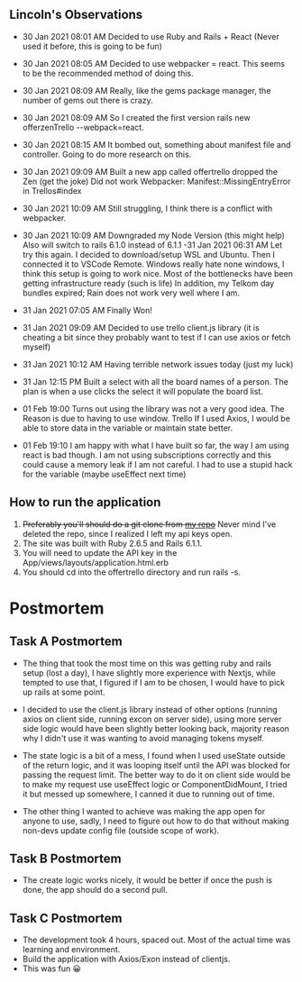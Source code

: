 
## Lincoln's Observations 

- 30 Jan 2021 08:01 AM 
	Decided to use Ruby and Rails + React (Never used it before, this is going to be fun)
- 30 Jan 2021 08:05 AM 
	Decided to use webpacker = react.
	This seems to be the recommended method of doing this.
- 30 Jan 2021 08:09 AM
	Really, like the gems package manager, the number of gems out there is crazy.
- 30 Jan 2021 08:09 AM
	So I created the first version rails new offerzenTrello --webpack=react.
- 30 Jan 2021 08:15 AM
	It bombed out, something about manifest file and controller.
	Going to do more research on this.
- 30 Jan 2021 09:09 AM
	Built a new app called offertrello dropped the Zen (get the joke)
	Did not work
	Webpacker: Manifest::MissingEntryError in Trellos#index
- 30 Jan 2021 10:09 AM
	Still struggling, I think there is a conflict with webpacker.
- 30 Jan 2021 10:09 AM 
	Downgraded my Node Version (this might help)
	Also will switch to rails 6.1.0 instead of 6.1.1
-31 Jan 2021 06:31 AM
	Let try this again.
	I decided to download/setup WSL and Ubuntu. Then I connected it to VSCode Remote.
	Windows really hate none windows, I think this setup is going to work nice.
	Most of the bottlenecks have been getting infrastructure ready (such is life)
	In addition, my Telkom day bundles expired; Rain does not work very well where I am.
- 31 Jan 2021 07:05 AM
	Finally Won!

- 31 Jan 2021 09:09 AM
	Decided to use trello client.js library (it is cheating a bit since they probably want to test if I can use axios or fetch myself)

- 31 Jan 2021 10:12 AM
	Having terrible network issues today (just my luck)

- 31 Jan 12:15 PM
	Built a select with all the board names of a person.
	The plan is when a use clicks the select it will populate the board list.

- 01 Feb 19:00
	Turns out using the library was not a very good idea.
	The Reason is due to having to use window. Trello
	If I used Axios, I would be able to store data in the variable or maintain state better. 

- 01 Feb 19:10
	I am happy with what I have built so far, the way I am using react is bad though.
	I am not using subscriptions correctly and this could cause a memory leak if I am not careful.
	I had to use a stupid hack for the variable (maybe useEffect next time)

	
## How to run the application 

1. ~~Preferably you'll should do a git clone from [my repo](https://github.com/Lwachira/offertrello)~~ Never mind I've deleted the repo, since I realized I left my api keys open.
2. The site was built with Ruby 2.6.5 and Rails 6.1.1.
3. You will need to update the API key in the App/views/layouts/application.html.erb 
4. You should cd into the offertrello directory and run rails -s.

# Postmortem 

## Task A Postmortem

- The thing that took the most time on this was getting ruby and rails setup (lost a day), I have slightly more experience with Nextjs, while tempted to use that, I figured if I am to be chosen, I would have to pick up rails at some point. 

- I decided to use the client.js library instead of other options (running axios on client side, running excon on server side), using more server side logic would have been slightly better looking back, majority reason why I didn't use it was wanting to avoid managing tokens myself.

- The state logic is a bit of a mess, I found when I used useState outside of the return logic, and it was looping itself until the API was blocked for passing the request limit. The better way to do it on client side would be to make my request use useEffect logic or ComponentDidMount, I tried it but messed up somewhere, I canned it due to running out of time.

- The other thing I wanted to achieve was making the app open for anyone to use, sadly, I need to figure out how to do that without making non-devs update config file (outside scope of work).

## Task B Postmortem

- The create logic works nicely, it would be better if once the push is done, the app should do a second pull.

## Task C Postmortem

- The development took 4 hours, spaced out. Most of the actual time was learning and environment.
- Build the application with Axios/Exon instead of clientjs.
- This was fun 😀
